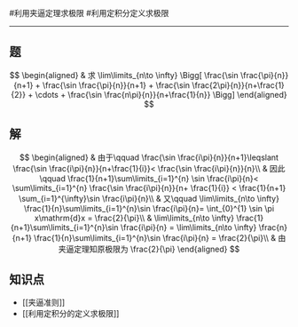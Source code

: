 #利用夹逼定理求极限 #利用定积分定义求极限

---

## 题

$$
\begin{aligned}
	& 求
	\lim\limits_{n\to \infty}
	\Bigg[
	\frac{\sin \frac{\pi}{n}}{n+1} +
	\frac{\sin \frac{\pi}{n}}{n+1} +
	\frac{\sin \frac{2\pi}{n}}{n+\frac{1}{2}} + \cdots +
	\frac{\sin \frac{n\pi}{n}}{n+\frac{1}{n}}
	\Bigg]
\end{aligned}
$$

## 解

$$
\begin{aligned}
	& 由于\qquad \frac{\sin \frac{i\pi}{n}}{n+1}\leqslant \frac{\sin \frac{i\pi}{n}}{n+\frac{1}{i}}< \frac{\sin \frac{i\pi}{n}}{n}\\
	& 因此\qquad \frac{1}{n+1}\sum\limits_{i=1}^{n} \sin \frac{i\pi}{n}< \sum\limits_{i=1}^{n} \frac{\sin \frac{i\pi}{n}}{n+ \frac{1}{i}} < \frac{1}{n+1} \sum_{i=1}^{\infty}\sin \frac{i\pi}{n}\\
	& 又\qquad \lim\limits_{n\to \infty} \frac{1}{n}\sum\limits_{i=1}^{n}\sin \frac{i\pi}{n}= \int_{0}^{1} \sin \pi x\mathrm{d}x = \frac{2}{\pi}\\
	& \lim\limits_{n\to \infty} \frac{1}{n+1}\sum\limits_{i=1}^{n}\sin \frac{i\pi}{n} = \lim\limits_{n\to \infty} \frac{n}{n+1} \frac{1}{n}\sum\limits_{i=1}^{n}\sin \frac{i\pi}{n} = \frac{2}{\pi}\\
	& 由夹逼定理知原极限为 \frac{2}{\pi}
\end{aligned} 
$$

## 知识点
- [[夹逼准则]]
- [[利用定积分的定义求极限]]